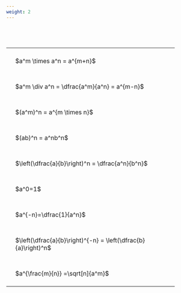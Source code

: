 ```yaml
---
weight: 2
---
```


#  
<br>
<style type="text/css">
#T_c65aa th.col_heading {
  text-align: left;
  font-size: 1em;
}
#T_c65aa td {
  text-align: left;
  font-size: 1em;
  padding: 1.5em;
}
#T_c65aa_row0_col0, #T_c65aa_row1_col0, #T_c65aa_row2_col0, #T_c65aa_row3_col0, #T_c65aa_row4_col0, #T_c65aa_row5_col0, #T_c65aa_row6_col0, #T_c65aa_row7_col0, #T_c65aa_row8_col0 {
  width: 400px;
  white-space: pre-wrap;
}
</style>
<table id="T_c65aa">
  <thead>
  </thead>
  <tbody>
    <tr>
      <td id="T_c65aa_row0_col0" class="data row0 col0" >$a^m \times a^n = a^{m+n}$</td>
    </tr>
    <tr>
      <td id="T_c65aa_row1_col0" class="data row1 col0" >$a^m \div a^n = \dfrac{a^m}{a^n} = a^{m-n}$</td>
    </tr>
    <tr>
      <td id="T_c65aa_row2_col0" class="data row2 col0" >$(a^m)^n = a^{m \times n}$</td>
    </tr>
    <tr>
      <td id="T_c65aa_row3_col0" class="data row3 col0" >$(ab)^n = a^nb^n$</td>
    </tr>
    <tr>
      <td id="T_c65aa_row4_col0" class="data row4 col0" >$\left(\dfrac{a}{b}\right)^n = \dfrac{a^n}{b^n}$</td>
    </tr>
    <tr>
      <td id="T_c65aa_row5_col0" class="data row5 col0" >$a^0=1$</td>
    </tr>
    <tr>
      <td id="T_c65aa_row6_col0" class="data row6 col0" >$a^{-n}=\dfrac{1}{a^n}$</td>
    </tr>
    <tr>
      <td id="T_c65aa_row7_col0" class="data row7 col0" >$\left(\dfrac{a}{b}\right)^{-n} = \left(\dfrac{b}{a}\right)^n$</td>
    </tr>
    <tr>
      <td id="T_c65aa_row8_col0" class="data row8 col0" >$a^{\frac{m}{n}} =\sqrt[n]{a^m}$</td>
    </tr>
  </tbody>
</table>
